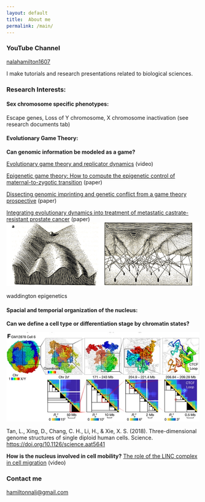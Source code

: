 ```yaml
---
layout: default
title:  About me
permalink: /main/
---
```


### YouTube Channel
[nalahamilton1607](https://www.youtube.com/channel/UCDNVgS1O-37Fzl20FiNgb2g)


I make tutorials and research presentations related to biological sciences.

### Research Interests:
#### Sex chromosome specific phenotypes: 
Escape genes, Loss of Y chromosome, X chromosome inactivation
(see research documents tab)

#### Evolutionary Game Theory: 
**Can genomic information be modeled as a game?**


[Evolutionary game theory and replicator dynamics](https://www.youtube.com/watch?v=Xp7BAIyQxKE)
(video)

[Epigenetic game theory: How to compute the epigenetic control of maternal-to-zygotic transition](https://www.sciencedirect.com/science/article/abs/pii/S157106451630135X)
(paper)

[Dissecting genomic imprinting and genetic conflict from a game theory prospective](https://pubmed.ncbi.nlm.nih.gov/28159530/)
(paper)

[Integrating evolutionary dynamics into treatment of metastatic castrate-resistant prostate cancer](https://www.nature.com/articles/s41467-017-01968-5)
(paper)
<img src="/images/Waddington_epigenetics.png" alt="drawing" width="700"/>

waddington epigenetics


#### Spacial and temporial organization of the nucleus: 
**Can we define a cell type or differentiation stage by chromatin states?**


![Fig f in Tan et al. 2028](/images/Sunney.jpg)


Tan, L., Xing, D., Chang, C. H., Li, H., & Xie, X. S. (2018). Three-dimensional genome structures of single diploid human cells. Science. https://doi.org/10.1126/science.aat5641







**How is the nucleus involved in cell mobility?**
[The role of the LINC complex in cell migration](https://www.youtube.com/watch?v=cS5sKqZt71o&t=6s)
(video)

### Contact me
[hamiltonnalj@gmail.com](mailto:hamiltonnalj@gmail.com)








